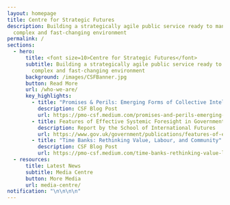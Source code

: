 ```yaml
---
layout: homepage
title: Centre for Strategic Futures
description: Building a strategically agile public service ready to manage a
  complex and fast-changing environment
permalink: /
sections:
  - hero:
      title: <font size=10>Centre for Strategic Futures</font>
      subtitle: Building a strategically agile public service ready to manage a
        complex and fast-changing environment
      background: /images/CSFBanner.jpg
      button: Read More
      url: /who-we-are/
      key_highlights:
        - title: "Promises & Perils: Emerging Forms of Collective Intelligence"
          description: CSF Blog Post
          url: https://pmo-csf.medium.com/promises-and-perils-emerging-forms-of-collective-intelligence-cdd7291875e5
        - title: Features of Effective Systemic Foresight in Governments Globally
          description: Report by the School of International Futures
          url: https://www.gov.uk/government/publications/features-of-effective-systemic-foresight-in-governments-globally
        - title: "Time Banks: Rethinking Value, Labour, and Community"
          description: CSF Blog Post
          url: https://pmo-csf.medium.com/time-banks-rethinking-value-labour-and-community-c406ef24a68a
  - resources:
      title: Latest News
      subtitle: Media Centre
      button: More Media
      url: media-centre/
notification: "\n\n\n\n"
---
```


